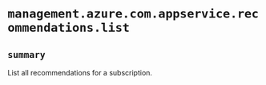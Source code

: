 # `management.azure.com.appservice.recommendations.list`

## `summary`
List all recommendations for a subscription.


